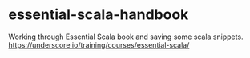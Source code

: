 # essential-scala-handbook
Working through Essential Scala book and saving some scala snippets.
https://underscore.io/training/courses/essential-scala/
